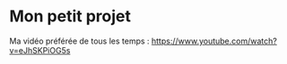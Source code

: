 # Mon petit projet

Ma vidéo préférée de tous les temps : <https://www.youtube.com/watch?v=eJhSKPiOG5s>
